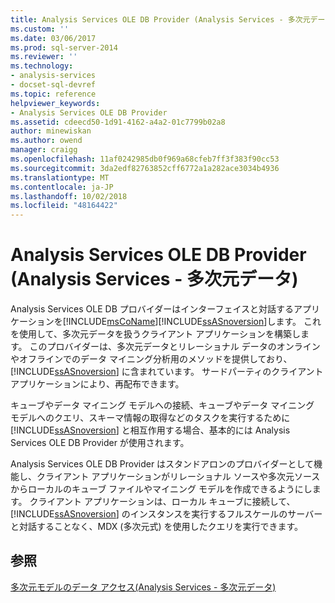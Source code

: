 ```yaml
---
title: Analysis Services OLE DB Provider (Analysis Services - 多次元データ) |Microsoft Docs
ms.custom: ''
ms.date: 03/06/2017
ms.prod: sql-server-2014
ms.reviewer: ''
ms.technology:
- analysis-services
- docset-sql-devref
ms.topic: reference
helpviewer_keywords:
- Analysis Services OLE DB Provider
ms.assetid: cdeecd50-1d91-4162-a4a2-01c7799b02a8
author: minewiskan
ms.author: owend
manager: craigg
ms.openlocfilehash: 11af0242985db0f969a68cfeb7ff3f383f90cc53
ms.sourcegitcommit: 3da2edf82763852cff6772a1a282ace3034b4936
ms.translationtype: MT
ms.contentlocale: ja-JP
ms.lasthandoff: 10/02/2018
ms.locfileid: "48164422"
---
```

# <a name="analysis-services-ole-db-provider-analysis-services---multidimensional-data"></a>Analysis Services OLE DB Provider (Analysis Services - 多次元データ)
  Analysis Services OLE DB プロバイダーはインターフェイスと対話するアプリケーションを[!INCLUDE[msCoName](../../includes/msconame-md.md)][!INCLUDE[ssASnoversion](../../includes/ssasnoversion-md.md)]します。 これを使用して、多次元データを扱うクライアント アプリケーションを構築します。 このプロバイダーは、多次元データとリレーショナル データのオンラインやオフラインでのデータ マイニング分析用のメソッドを提供しており、[!INCLUDE[ssASnoversion](../../includes/ssasnoversion-md.md)] に含まれています。 サードパーティのクライアント アプリケーションにより、再配布できます。  
  
 キューブやデータ マイニング モデルへの接続、キューブやデータ マイニング モデルへのクエリ、スキーマ情報の取得などのタスクを実行するために [!INCLUDE[ssASnoversion](../../includes/ssasnoversion-md.md)] と相互作用する場合、基本的には Analysis Services OLE DB Provider が使用されます。  
  
 Analysis Services OLE DB Provider はスタンドアロンのプロバイダーとして機能し、クライアント アプリケーションがリレーショナル ソースや多次元ソースからローカルのキューブ ファイルやマイニング モデルを作成できるようにします。 クライアント アプリケーションは、ローカル キューブに接続して、[!INCLUDE[ssASnoversion](../../includes/ssasnoversion-md.md)] のインスタンスを実行するフルスケールのサーバーと対話することなく、MDX (多次元式) を使用したクエリを実行できます。  
  
## <a name="see-also"></a>参照  
 [多次元モデルのデータ アクセス&#40;Analysis Services - 多次元データ&#41;](../multidimensional-models/mdx/multidimensional-model-data-access-analysis-services-multidimensional-data.md)  
  
  
